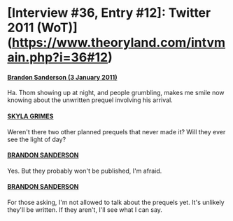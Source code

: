 # [Interview #36, Entry #12]: Twitter 2011 (WoT)](https://www.theoryland.com/intvmain.php?i=36#12)

#### [Brandon Sanderson (3 January 2011)](http://twitter.com/BrandonSandrson/status/22051399936245760)

Ha. Thom showing up at night, and people grumbling, makes me smile now knowing about the unwritten prequel involving his arrival.

#### [SKYLA GRIMES](http://twitter.com/skylatron/status/22051758649901057)

Weren't there two other planned prequels that never made it? Will they ever see the light of day?

#### [BRANDON SANDERSON](http://twitter.com/BrandonSandrson/status/22053046510952449)

Yes. But they probably won't be published, I'm afraid.

#### [BRANDON SANDERSON](http://twitter.com/BrandonSandrson/status/22060696095162368)

For those asking, I'm not allowed to talk about the prequels yet. It's unlikely they'll be written. If they aren't, I'll see what I can say.


